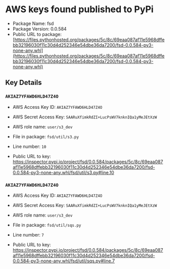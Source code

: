# AWS keys found published to PyPi

* Package Name: fsd
* Package Version: 0.0.584
* Public URL to package: [https://files.pythonhosted.org/packages/5c/8c/69eaa087af11e5968dffebb32196030f11c30d4d252346e54dbe36da7200/fsd-0.0.584-py3-none-any.whl](https://files.pythonhosted.org/packages/5c/8c/69eaa087af11e5968dffebb32196030f11c30d4d252346e54dbe36da7200/fsd-0.0.584-py3-none-any.whl)

## Key Details

### `AKIAZ7YFAWD6HLD47Z4O`

* AWS Access Key ID: `AKIAZ7YFAWD6HLD47Z4O`
* AWS Secret Access Key: `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` 
* AWS role name: `user/s3_dev`
* File in package: `fsd/util/s3.py`
* Line number: `10`

* Public URL to key: https://inspector.pypi.io/project/fsd/0.0.584/packages/5c/8c/69eaa087af11e5968dffebb32196030f11c30d4d252346e54dbe36da7200/fsd-0.0.584-py3-none-any.whl/fsd/util/s3.py#line.10



### `AKIAZ7YFAWD6HLD47Z4O`

* AWS Access Key ID: `AKIAZ7YFAWD6HLD47Z4O`
* AWS Secret Access Key: `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` 
* AWS role name: `user/s3_dev`
* File in package: `fsd/util/sqs.py`
* Line number: `7`

* Public URL to key: https://inspector.pypi.io/project/fsd/0.0.584/packages/5c/8c/69eaa087af11e5968dffebb32196030f11c30d4d252346e54dbe36da7200/fsd-0.0.584-py3-none-any.whl/fsd/util/sqs.py#line.7


